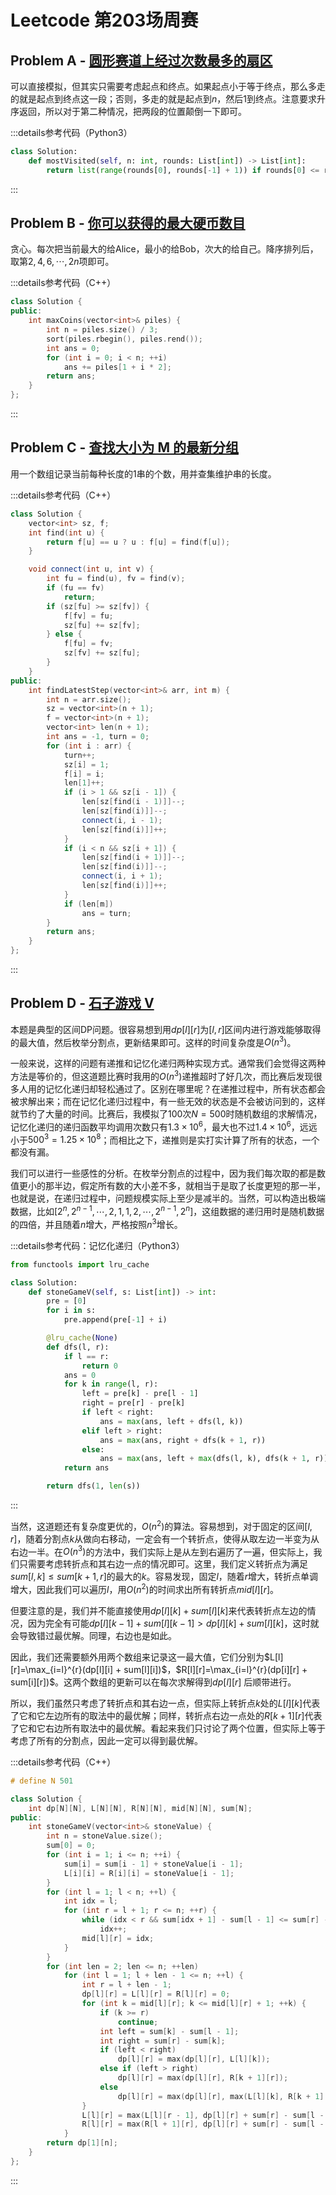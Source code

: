 # Leetcode 第203场周赛

## Problem A - [圆形赛道上经过次数最多的扇区](https://leetcode.cn/problems/most-visited-sector-in-a-circular-track/)

可以直接模拟，但其实只需要考虑起点和终点。如果起点小于等于终点，那么多走的就是起点到终点这一段；否则，多走的就是起点到$n$，然后$1$到终点。注意要求升序返回，所以对于第二种情况，把两段的位置颠倒一下即可。

:::details参考代码（Python3）

```python
class Solution:
    def mostVisited(self, n: int, rounds: List[int]) -> List[int]:
        return list(range(rounds[0], rounds[-1] + 1)) if rounds[0] <= rounds[-1] else (list(range(1, rounds[-1] + 1)) + list(range(rounds[0], n + 1)))
```

:::

## Problem B - [你可以获得的最大硬币数目](https://leetcode.cn/problems/maximum-number-of-coins-you-can-get/)

贪心。每次把当前最大的给Alice，最小的给Bob，次大的给自己。降序排列后，取第$2,4,6,\cdots,2n$项即可。

:::details参考代码（C++）

```cpp
class Solution {
public:
    int maxCoins(vector<int>& piles) {
        int n = piles.size() / 3;
        sort(piles.rbegin(), piles.rend());
        int ans = 0;
        for (int i = 0; i < n; ++i)
            ans += piles[1 + i * 2];
        return ans;
    }
};
```

:::

## Problem C - [查找大小为 M 的最新分组](https://leetcode.cn/problems/find-latest-group-of-size-m/)

用一个数组记录当前每种长度的1串的个数，用并查集维护串的长度。

:::details参考代码（C++）

```cpp
class Solution {
    vector<int> sz, f;
    int find(int u) {
        return f[u] == u ? u : f[u] = find(f[u]);
    }

    void connect(int u, int v) {
        int fu = find(u), fv = find(v);
        if (fu == fv)
            return;
        if (sz[fu] >= sz[fv]) {
            f[fv] = fu;
            sz[fu] += sz[fv];
        } else {
            f[fu] = fv;
            sz[fv] += sz[fu];
        }
    }
public:
    int findLatestStep(vector<int>& arr, int m) {
        int n = arr.size();
        sz = vector<int>(n + 1);
        f = vector<int>(n + 1);
        vector<int> len(n + 1);
        int ans = -1, turn = 0;
        for (int i : arr) {
            turn++;
            sz[i] = 1;
            f[i] = i;
            len[1]++;
            if (i > 1 && sz[i - 1]) {
                len[sz[find(i - 1)]]--;
                len[sz[find(i)]]--;
                connect(i, i - 1);
                len[sz[find(i)]]++;
            }
            if (i < n && sz[i + 1]) {
                len[sz[find(i + 1)]]--;
                len[sz[find(i)]]--;
                connect(i, i + 1);
                len[sz[find(i)]]++;
            }
            if (len[m])
                ans = turn;
        }
        return ans;
    }
};
```

:::

## Problem D - [石子游戏 V](https://leetcode.cn/problems/stone-game-v/)

本题是典型的区间DP问题。很容易想到用$dp[l][r]$为$[l,r]$区间内进行游戏能够取得的最大值，然后枚举分割点，更新结果即可。这样的时间复杂度是$O(n^3)$。

一般来说，这样的问题有递推和记忆化递归两种实现方式。通常我们会觉得这两种方法是等价的，但这道题比赛时我用的$O(n^3)$递推超时了好几次，而比赛后发现很多人用的记忆化递归却轻松通过了。区别在哪里呢？在递推过程中，所有状态都会被求解出来；而在记忆化递归过程中，有一些无效的状态是不会被访问到的，这样就节约了大量的时间。比赛后，我模拟了$100$次$N=500$时随机数组的求解情况，记忆化递归的递归函数平均调用次数只有$1.3\times10^6$，最大也不过$1.4\times10^6$，远远小于$500^3=1.25\times10^8$；而相比之下，递推则是实打实计算了所有的状态，一个都没有漏。

我们可以进行一些感性的分析。在枚举分割点的过程中，因为我们每次取的都是数值更小的那半边，假定所有数的大小差不多，就相当于是取了长度更短的那一半，也就是说，在递归过程中，问题规模实际上至少是减半的。当然，可以构造出极端数据，比如$[2^n,2^{n-1},\cdots,2,1,1,2,\cdots,2^{n-1},2^n]$，这组数据的递归用时是随机数据的四倍，并且随着$n$增大，严格按照$n^3$增长。

:::details参考代码：记忆化递归（Python3）

```python
from functools import lru_cache

class Solution:
    def stoneGameV(self, s: List[int]) -> int:
        pre = [0]
        for i in s:
            pre.append(pre[-1] + i)

        @lru_cache(None)
        def dfs(l, r):
            if l == r:
                return 0
            ans = 0
            for k in range(l, r):
                left = pre[k] - pre[l - 1]
                right = pre[r] - pre[k]
                if left < right:
                    ans = max(ans, left + dfs(l, k))
                elif left > right:
                    ans = max(ans, right + dfs(k + 1, r))
                else:
                    ans = max(ans, left + max(dfs(l, k), dfs(k + 1, r)))
            return ans

        return dfs(1, len(s))
```

:::

当然，这道题还有复杂度更优的，$O(n^2)$的算法。容易想到，对于固定的区间$[l,r]$，随着分割点$k$从做向右移动，一定会有一个转折点，使得从取左边一半变为从右边一半。在$O(n^3)$的方法中，我们实际上是从左到右遍历了一遍，但实际上，我们只需要考虑转折点和其右边一点的情况即可。这里，我们定义转折点为满足$sum[l,k]\leq sum[k+1,r]$的最大的$k$。容易发现，固定$l$，随着$r$增大，转折点单调增大，因此我们可以遍历$l$，用$O(n^2)$的时间求出所有转折点$mid[l][r]$。

但要注意的是，我们并不能直接使用$dp[l][k]+sum[l][k]$来代表转折点左边的情况，因为完全有可能$dp[l][k-1]+sum[l][k-1]>dp[l][k]+sum[l][k]$，这时就会导致错过最优解。同理，右边也是如此。

因此，我们还需要额外用两个数组来记录这一最大值，它们分别为$L[l][r]=\max_{i=l}^{r}(dp[l][i] + sum[l][i])$，$R[l][r]=\max_{i=l}^{r}(dp[i][r] + sum[i][r])$。这两个数组的更新可以在每次求解得到$dp[l][r]$
后顺带进行。

所以，我们虽然只考虑了转折点和其右边一点，但实际上转折点$k$处的$L[l][k]$代表了它和它左边所有的取法中的最优解；同样，转折点右边一点处的$R[k+1][r]$代表了它和它右边所有取法中的最优解。看起来我们只讨论了两个位置，但实际上等于考虑了所有的分割点，因此一定可以得到最优解。

:::details参考代码（C++）

```cpp
# define N 501

class Solution {
    int dp[N][N], L[N][N], R[N][N], mid[N][N], sum[N];
public:
    int stoneGameV(vector<int>& stoneValue) {
        int n = stoneValue.size();
        sum[0] = 0;
        for (int i = 1; i <= n; ++i) {
            sum[i] = sum[i - 1] + stoneValue[i - 1];
            L[i][i] = R[i][i] = stoneValue[i - 1];
        }
        for (int l = 1; l < n; ++l) {
            int idx = l;
            for (int r = l + 1; r <= n; ++r) {
                while (idx < r && sum[idx + 1] - sum[l - 1] <= sum[r] - sum[idx + 1])
                    idx++;
                mid[l][r] = idx;
            }
        }
        for (int len = 2; len <= n; ++len)
            for (int l = 1; l + len - 1 <= n; ++l) {
                int r = l + len - 1;
                dp[l][r] = L[l][r] = R[l][r] = 0;
                for (int k = mid[l][r]; k <= mid[l][r] + 1; ++k) {
                    if (k >= r)
                        continue;
                    int left = sum[k] - sum[l - 1];
                    int right = sum[r] - sum[k];
                    if (left < right)
                        dp[l][r] = max(dp[l][r], L[l][k]);
                    else if (left > right)
                        dp[l][r] = max(dp[l][r], R[k + 1][r]);
                    else
                        dp[l][r] = max(dp[l][r], max(L[l][k], R[k + 1][r]));
                }
                L[l][r] = max(L[l][r - 1], dp[l][r] + sum[r] - sum[l - 1]);
                R[l][r] = max(R[l + 1][r], dp[l][r] + sum[r] - sum[l - 1]);
            }
        return dp[1][n];
    }
};
```

:::
